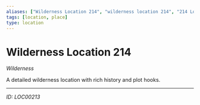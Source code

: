 ```yaml
---
aliases: ["Wilderness Location 214", "wilderness location 214", "214 Location Wilderness"]
tags: [location, place]
type: location
---
```


# Wilderness Location 214

*Wilderness*

A detailed wilderness location with rich history and plot hooks.

---
*ID: LOC00213*